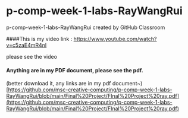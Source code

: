 # p-comp-week-1-labs-RayWangRui
p-comp-week-1-labs-RayWangRui created by GitHub Classroom

####This is my video link : https://www.youtube.com/watch?v=c5zaE4mR4nI


please see the video
#### Anything are in my PDF document, please see the pdf.
(better download it, any links are in my pdf document~)
[https://github.com/msc-creative-computing/p-comp-week-1-labs-RayWangRui/blob/main/Final%20Project/FInal%20Project%20ray.pdf](https://github.com/msc-creative-computing/p-comp-week-1-labs-RayWangRui/blob/main/Final%20Project/FInal%20Project%20ray.pdf)


